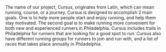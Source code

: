 The name of our project, Cursus, originates from Latin, which can mean running, course, or a journey. Cursus is designed to accomplish 2 main goals. One is to help more people start and enjoy running, and help them stay motivated. The second goal is to make running more convenient for both new and experienced runners in Philadelphia. Cursus includes trails in Philadelphia for runners that are looking for a good spot to run. Cursus also have different running groups for runners to join and run with, and a list of races that takes place annually in Philadelphia.

